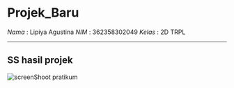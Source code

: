 # Projek_Baru

*Nama*  : Lipiya Agustina
*NIM*   : 362358302049
*Kelas* : 2D TRPL

---

## SS hasil projek

![screenShoot pratikum](assets/gambar/10.png)